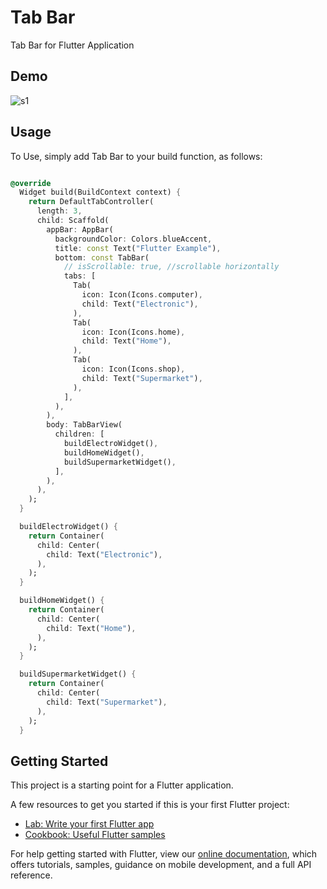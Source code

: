 # Tab Bar

Tab Bar for Flutter Application

## Demo
![s1](https://user-images.githubusercontent.com/67058617/134079853-d7e4c8a7-3775-4884-9e3f-52b5f12608fd.png)

## Usage
To Use, simply add Tab Bar to your build function, as follows:

```dart

@override
  Widget build(BuildContext context) {
    return DefaultTabController(
      length: 3,
      child: Scaffold(
        appBar: AppBar(
          backgroundColor: Colors.blueAccent,
          title: const Text("Flutter Example"),
          bottom: const TabBar(
            // isScrollable: true, //scrollable horizontally
            tabs: [
              Tab(
                icon: Icon(Icons.computer),
                child: Text("Electronic"),
              ),
              Tab(
                icon: Icon(Icons.home),
                child: Text("Home"),
              ),
              Tab(
                icon: Icon(Icons.shop),
                child: Text("Supermarket"),
              ),
            ],
          ),
        ),
        body: TabBarView(
          children: [
            buildElectroWidget(),
            buildHomeWidget(),
            buildSupermarketWidget(),
          ],
        ),
      ),
    );
  }

  buildElectroWidget() {
    return Container(
      child: Center(
        child: Text("Electronic"),
      ),
    );
  }

  buildHomeWidget() {
    return Container(
      child: Center(
        child: Text("Home"),
      ),
    );
  }

  buildSupermarketWidget() {
    return Container(
      child: Center(
        child: Text("Supermarket"),
      ),
    );
  }

```

## Getting Started

This project is a starting point for a Flutter application.

A few resources to get you started if this is your first Flutter project:

- [Lab: Write your first Flutter app](https://flutter.dev/docs/get-started/codelab)
- [Cookbook: Useful Flutter samples](https://flutter.dev/docs/cookbook)

For help getting started with Flutter, view our
[online documentation](https://flutter.dev/docs), which offers tutorials,
samples, guidance on mobile development, and a full API reference.

